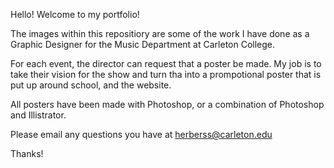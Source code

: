 Hello! Welcome to my portfolio!

The images within this repositiory are some of the work I have done as a Graphic 
Designer for the Music Department at Carleton College.

For each event, the director can request that a poster be made.
My job is to take their vision for the show and turn tha into a prompotional poster 
that is put up around school, and the website. 

All posters have been made with Photoshop, or a combination of Photoshop and Illistrator.

Please email any questions you have at herberss@carleton.edu


Thanks!
